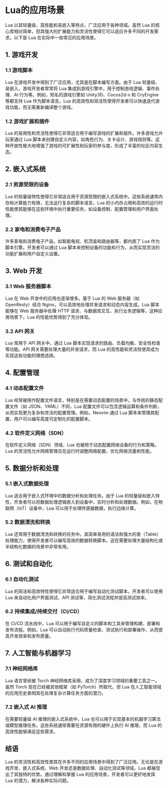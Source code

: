 # Lua的应用场景

Lua 以其轻量级、高性能和易嵌入等特点，广泛应用于各种领域。虽然 Lua 的核心库相对简单，但其强大的扩展能力和灵活性使得它可以适应许多不同的开发需求。以下是 Lua 在实际中一些常见的应用场景。

## 1. 游戏开发

### 1.1 游戏脚本
Lua 在游戏开发中得到了广泛应用，尤其是在脚本编写方面。由于 Lua 轻量级、易嵌入，游戏开发者常常将 Lua 集成到游戏引擎中，用于控制游戏逻辑、事件处理、AI 行为等。例如，知名的游戏引擎如 Unity3D、Cocos2d-x 和 CryEngine 等都支持 Lua 作为脚本语言。Lua 的高效性和简洁性使得开发者可以快速迭代游戏功能，而无需重新编译整个游戏。

### 1.2 游戏扩展和插件
Lua 的易用性和灵活性使得它非常适合用于编写游戏的扩展和插件。许多游戏允许玩家通过 Lua 脚本来创建自定义内容，如角色行为、关卡设计、游戏规则等。这种开放性极大地增强了游戏的可扩展性和玩家的参与度，形成了丰富的社区内容生态。

## 2. 嵌入式系统

### 2.1 资源受限的设备
Lua 的轻量级特性使得它非常适合用于资源受限的嵌入式系统中。这些系统通常内存和计算能力有限，无法运行复杂的脚本语言。Lua 的小内存占用和高效的运行时性能使其能够在这些环境中执行重要任务，如设备控制、配置管理和用户界面处理。

### 2.2 家电和消费电子产品
许多家电和消费电子产品，如智能电视、机顶盒和路由器等，都内嵌了 Lua 作为脚本引擎。开发者可以通过 Lua 脚本来控制设备的功能和行为，从而实现灵活的功能扩展和用户自定义设置。

## 3. Web 开发

### 3.1 Web 服务器脚本
Lua 在 Web 开发中的应用也逐渐增多。基于 Lua 的 Web 服务器（如 OpenResty）结合 Nginx，可以高效地处理并发请求和动态内容生成。Lua 脚本能够在 Web 服务器中处理 HTTP 请求、与数据库交互、执行业务逻辑等，这种应用场景下，Lua 的性能优势得到了充分体现。

### 3.2 API 网关
Lua 常用于 API 网关中，通过 Lua 脚本实现请求的路由、负载均衡、安全性检查等功能。API 网关需要处理大量的并发请求，而 Lua 的高性能和灵活性使其成为实现这些功能的理想选择。

## 4. 配置管理

### 4.1 动态配置文件
Lua 经常被用作配置文件语言，特别是在需要动态配置的场景中。与传统的静态配置文件（如 JSON、YAML）不同，Lua 配置文件可以包含逻辑运算和条件判断，从而实现更为复杂和灵活的配置管理。例如，Neovim 通过 Lua 脚本来管理其配置，用户可以编写高度可定制化的配置脚本。

### 4.2 软件定义网络（SDN）
在软件定义网络（SDN）领域，Lua 也被用于动态配置网络设备的行为和策略。Lua 的灵活性允许网络管理员在运行时调整网络配置，优化网络流量和性能。

## 5. 数据分析和处理

### 5.1 嵌入式数据处理
Lua 适合用于嵌入式环境中的数据分析和处理任务。由于 Lua 的轻量级和嵌入特性，开发者可以将数据处理逻辑嵌入到设备中，实时分析和处理数据。例如，在物联网（IoT）设备中，Lua 可以用于处理传感器数据，执行边缘计算。

### 5.2 数据清洗和转换
Lua 还常用于数据清洗和转换的任务中。其简单易用的语法和强大的表（Table）处理能力，使得开发者可以编写高效的数据转换脚本。这在需要处理大量结构化或半结构化数据的场景中非常有用。

## 6. 测试和自动化

### 6.1 自动化测试
Lua 的简洁和高效特性使得它非常适合用于编写自动化测试脚本。开发者可以使用 Lua 来自动化用户界面测试、API 测试等，简化测试流程并提高测试效率。

### 6.2 持续集成/持续交付（CI/CD）
在 CI/CD 流水线中，Lua 可以用于编写自定义的脚本和工具来管理构建、部署和发布流程。例如，Lua 可以自动执行代码质量检查、测试执行和部署操作，从而提高开发效率和发布质量。

## 7. 人工智能与机器学习

### 7.1 神经网络库
Lua 语言曾经被 Torch 神经网络库采用，成为了深度学习领域的重要工具之一。虽然 Torch 现在已经被其他框架（如 PyTorch）所取代，但 Lua 在人工智能领域的应用历史表明其在处理复杂计算任务方面的潜力。

### 7.2 嵌入式 AI 推理
在需要轻量级 AI 推理的嵌入式系统中，Lua 也可以用于实现基本的机器学习算法或模型推理任务。这些系统通常需要在资源有限的硬件上执行 AI 推理，而 Lua 的高效性能够满足这些需求。

## 结语

Lua 的灵活性和高效性使其在许多不同的应用场景中得到了广泛应用。无论是在游戏开发、嵌入式系统、Web 开发还是数据处理、自动化测试等领域，Lua 都展现出了其独特的优势。通过理解和掌握 Lua 的应用场景，开发者可以更好地发挥 Lua 的潜力，解决各种实际问题。
